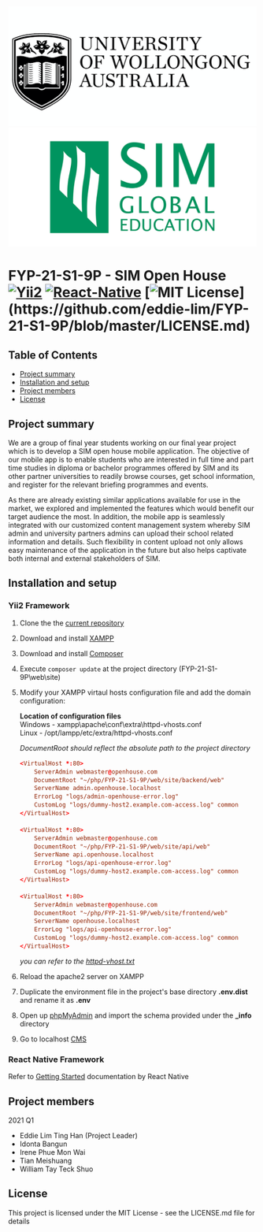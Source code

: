 ![UOW logo](./readme_pictures/uow_logo.png) ![SIM logo](./readme_pictures/sim_logo.png)

# FYP-21-S1-9P - SIM Open House [![Yii2](https://img.shields.io/badge/Powered_by-Yii_Framework-green.svg?style=flat)](https://www.yiiframework.com/) [![React-Native](https://img.shields.io/badge/Powered_by-React_Native_Framework-green.svg?style=flat)](https://reactnative.dev/) [![MIT License](https://img.shields.io/apm/l/atomic-design-ui.svg?)](https://github.com/eddie-lim/FYP-21-S1-9P/blob/master/LICENSE.md)

## Table of Contents
- [Project summary](#project-summary)
- [Installation and setup](#installation-and-setup)
- [Project members](#project-members)
- [License](#license)


## Project summary

We are a group of final year students working on our final year project which is to develop a SIM open house mobile application. The objective of our mobile app is to enable students who are interested in full time and part time studies in diploma or bachelor programmes offered by SIM and its other partner universities to readily browse courses, get school information, and register for the relevant briefing programmes and events.

As there are already existing similar applications available for use in the market, we explored and implemented the features which would benefit our target audience the most. In addition, the mobile app is seamlessly integrated with our customized content management system whereby SIM admin and university partners admins can upload their school related information and details. Such flexibility in content upload not only allows easy maintenance of the application in the future but also helps captivate both internal and external stakeholders of SIM.

## Installation and setup

### Yii2 Framework
1. Clone the the [current repository](https://github.com/eddie-lim/FYP-21-S1-9P)

2. Download and install [XAMPP](https://www.apachefriends.org/download.html)

3. Download and install [Composer](https://getcomposer.org/download/)

4. Execute `composer update` at the project directory (FYP-21-S1-9P\web\site)

5. Modify your XAMPP virtaul hosts configuration file and add the domain configuration:

    **Location of configuration files**  
    Windows - xampp\apache\conf\extra\httpd-vhosts.conf  
    Linux - /opt/lampp/etc/extra/httpd-vhosts.conf

    *DocumentRoot should reflect the absolute path to the project directory*
    ```conf
    <VirtualHost *:80>
        ServerAdmin webmaster@openhouse.com
        DocumentRoot "~/php/FYP-21-S1-9P/web/site/backend/web"
        ServerName admin.openhouse.localhost
        ErrorLog "logs/admin-openhouse-error.log"
        CustomLog "logs/dummy-host2.example.com-access.log" common
    </VirtualHost>

    <VirtualHost *:80>
        ServerAdmin webmaster@openhouse.com
        DocumentRoot "~/php/FYP-21-S1-9P/web/site/api/web"
        ServerName api.openhouse.localhost
        ErrorLog "logs/api-openhouse-error.log"
        CustomLog "logs/dummy-host2.example.com-access.log" common
    </VirtualHost>

    <VirtualHost *:80>
        ServerAdmin webmaster@openhouse.com
        DocumentRoot "~/php/FYP-21-S1-9P/web/site/frontend/web"
        ServerName openhouse.localhost
        ErrorLog "logs/api-openhouse-error.log"
        CustomLog "logs/dummy-host2.example.com-access.log" common
    </VirtualHost>
    ```

    *you can refer to the [httpd-vhost.txt](https://github.com/eddie-lim/FYP-21-S1-9P/blob/master/_info/httpd-vhost.txt)*


6. Reload the apache2 server on XAMPP

7. Duplicate the environment file in the project's base directory **.env.dist** and rename it as **.env**

8. Open up [phpMyAdmin](http://localhost/phpmyadmin/) and import the schema provided under the **_info** directory

9. Go to localhost [CMS](http://admin.openhouse.localhost/)


### React Native Framework
Refer to [Getting Started](https://reactnative.dev/docs/getting-started) documentation by React Native

## Project members

2021 Q1

- Eddie Lim Ting Han (Project Leader)  
- Idonta Bangun  
- Irene Phue Mon Wai  
- Tian Meishuang  
- William Tay Teck Shuo


## License

This project is licensed under the MIT License - see the LICENSE.md file for details
